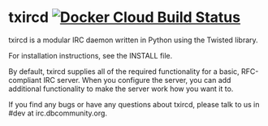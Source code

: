 txircd [![Docker Cloud Build Status](https://img.shields.io/docker/cloud/build/heufneutje/txircd.svg)](https://hub.docker.com/r/heufneutje/txircd)
======

txircd is a modular IRC daemon written in Python using the Twisted library.

For installation instructions, see the INSTALL file.

By default, txircd supplies all of the required functionality for a basic,
RFC-compliant IRC server. When you configure the server, you can add additional
functionality to make the server work how you want it to.

If you find any bugs or have any questions about txircd, please talk to us in
\#dev at irc.dbcommunity.org.